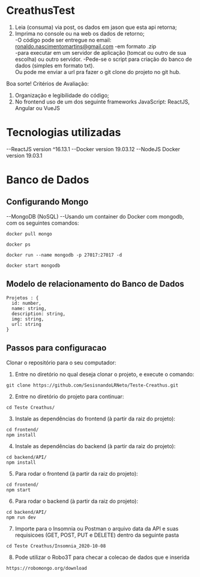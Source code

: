 # CreathusTest

1. Leia (consuma) via post, os dados em jason que esta api retorna; 
2. Imprima no console ou na web os dados de retorno;    
-O código pode ser entregue no email: ronaldo.nascimentomartins@gmail.com  -em formato .zip  
-para executar em um servidor de aplicação (tomcat ou outro de sua escolha) ou outro servidor. 
-Pede-se o script para criação do banco de dados (simples em formato txt).  
Ou pode me enviar a url pra fazer o git clone do projeto no git hub.  

Boa sorte!  Critérios de Avaliação:   
1. Organização e legibilidade do código;  
2. No frontend uso de um dos seguinte frameworks JavaScript: ReactJS, Angular ou VueJS 

# Tecnologias utilizadas
--ReactJS version ^16.13.1
--Docker version 19.03.12
--NodeJS Docker version 19.03.1

# Banco de Dados

## Configurando Mongo

--MongoDB (NoSQL)
--Usando um container do Docker com mongodb, com os seguintes comandos:

```
docker pull mongo

docker ps

docker run --name mongodb -p 27017:27017 -d

docker start mongodb
```
## Modelo de relacionamento do Banco de Dados

```
Projetos : { 
  id: number,
  name: string, 
  description: string, 
  img: string,
  url: string 
}
```
## Passos para configuracao

Clonar o repositório para o seu computador:
1. Entre no diretório no qual deseja clonar o projeto, e execute o comando:
```
git clone https://github.com/SesisnandoLRNeto/Teste-Creathus.git
```
2. Entre no diretório do projeto para continuar:
```
cd Teste Creathus/
```
3. Instale as dependências do frontend (à partir da raiz do projeto):
```
cd frontend/
npm install
```
4. Instale as dependências do backend (à partir da raiz do projeto):
```
cd backend/API/
npm install
```

5. Para rodar o frontend (à partir da raiz do projeto):
```
cd frontend/
npm start
```

6. Para rodar o backend (à partir da raiz do projeto):
```
cd backend/API/
npm run dev
```

7. Importe para o Insomnia ou Postman o arquivo data da API e suas requisicoes (GET, POST, PUT e DELETE) dentro da seguinte pasta
```
cd Teste Creathus/Insomnia_2020-10-08
```

8. Pode utilizar o Robo3T para checar a colecao de dados que e inserida
```
https://robomongo.org/download

```
